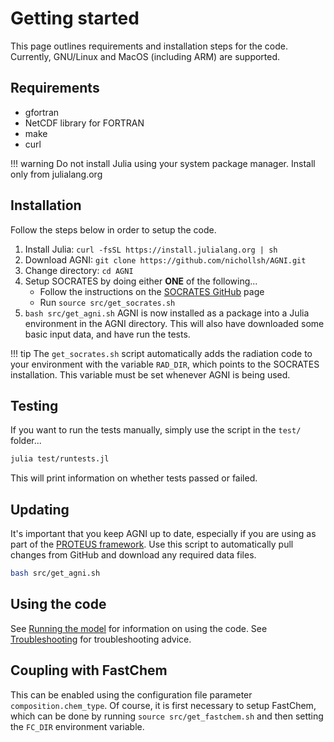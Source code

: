 # Getting started
This page outlines requirements and installation steps for the code. Currently,
GNU/Linux and MacOS (including ARM) are supported.

## Requirements
* gfortran
* NetCDF library for FORTRAN
* make
* curl

!!! warning
    Do not install Julia using your system package manager. Install only from julialang.org

## Installation
Follow the steps below in order to setup the code.
1. Install Julia: `curl -fsSL https://install.julialang.org | sh`
2. Download AGNI: `git clone https://github.com/nichollsh/AGNI.git`
3. Change directory: `cd AGNI`
4. Setup SOCRATES by doing either **ONE** of the following...
    - Follow the instructions on the [SOCRATES GitHub](https://github.com/nichollsh/SOCRATES) page
    - Run `source src/get_socrates.sh`
5. `bash src/get_agni.sh`
AGNI is now installed as a package into a Julia environment in the AGNI
directory. This will also have downloaded some basic input data, and have run the tests.

!!! tip
    The `get_socrates.sh` script automatically adds the radiation code to your
    environment with the variable `RAD_DIR`, which points to the SOCRATES installation.
    This variable must be set whenever AGNI is being used.

## Testing
If you want to run the tests manually, simply use the script in the `test/` folder...
```bash
julia test/runtests.jl
```
This will print information on whether tests passed or failed.

## Updating
It's important that you keep AGNI up to date, especially if you are using as part of
the [PROTEUS framework](https://github.com/FormingWorlds/PROTEUS). Use this script to
automatically pull changes from GitHub and download any required data files.
```bash
bash src/get_agni.sh
```

## Using the code
See [Running the model](@ref) for information on using the code.
See [Troubleshooting](@ref) for troubleshooting advice.

## Coupling with FastChem
This can be enabled using the configuration file parameter `composition.chem_type`. Of
course, it is first necessary to setup FastChem, which can be done by running
`source src/get_fastchem.sh` and then setting the `FC_DIR` environment variable.
